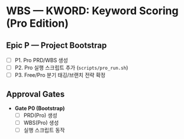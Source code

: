 # WBS — KWORD: Keyword Scoring (Pro Edition)

## Epic P — Project Bootstrap
- [ ] P1. Pro PRD/WBS 생성
- [ ] P2. Pro 실행 스크립트 추가 (`scripts/pro_run.sh`)
- [ ] P3. Free/Pro 분기 태깅/브랜치 전략 확정

## Approval Gates
- **Gate P0 (Bootstrap)**
  - [ ] PRD(Pro) 생성
  - [ ] WBS(Pro) 생성
  - [ ] 실행 스크립트 동작
